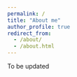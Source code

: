 ```yaml
---
permalink: /
title: "About me"
author_profile: true
redirect_from: 
  - /about/
  - /about.html
---
```


To be updated
